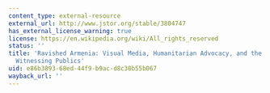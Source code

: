 ```yaml
---
content_type: external-resource
external_url: http://www.jstor.org/stable/3804747
has_external_license_warning: true
license: https://en.wikipedia.org/wiki/All_rights_reserved
status: ''
title: 'Ravished Armenia: Visual Media, Humanitarian Advocacy, and the Formation of
  Witnessing Publics'
uid: e86b3893-68ed-44f9-b9ac-d8c30b55b067
wayback_url: ''
---
```

